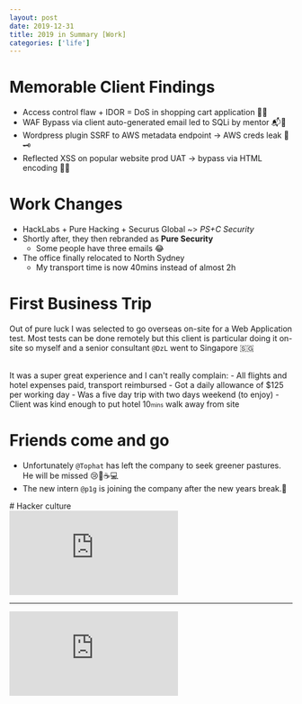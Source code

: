 ```yaml
---
layout: post
date: 2019-12-31
title: 2019 in Summary [Work]
categories: ['life']
---
```



# Memorable Client Findings
- Access control flaw + IDOR = DoS in shopping cart application :money_with_wings::shopping_cart:
- WAF Bypass via client auto-generated email led to SQLi by mentor :mailbox_with_mail::syringe:
- Wordpress plugin SSRF to AWS metadata endpoint -> AWS creds leak :satellite::old_key:
- Reflected XSS on popular website prod UAT -> bypass via HTML encoding :currency_exchange::boom:

<div class="divider"></div>

# Work Changes
- HackLabs + Pure Hacking + Securus Global ~>  _PS+C Security_
- Shortly after, they then rebranded as **Pure Security**
     - Some people have three emails :joy: 
- The office finally relocated to North Sydney  
     - My transport time is now 40mins instead of almost 2h 

<div class="divider"></div>

# First Business Trip
Out of pure luck I was selected to go overseas on-site for a Web Application test. Most tests can be done remotely but this client is particular doing it on-site so myself and a senior consultant `@DzL` went to Singapore :singapore:  

<br/>  
It was a super great experience and I can't really complain:
- All flights and hotel expenses paid, transport reimbursed
- Got a daily allowance of $125 per working day
- Was a five day trip with two days weekend (to enjoy)
- Client was kind enough to put hotel 10<small style="font-size:10px;">mins</small> walk away from site


<div class="divider"></div>

# Friends come and go
- Unfortunately `@Tophat` has left the company to seek greener pastures.  
He will be missed :cry::tophat::coffee::computer:
- The new intern `@p1g` is joining the company after the new years break.:pig:  

<div class="divider"></div>
# Hacker culture

<div class="video-container"><iframe src="https://www.youtube.com/embed/7vkRTV2LnyY" frameborder="0" allowfullscreen></iframe></div>

---

<div class="video-container"><iframe src="https://www.youtube.com/embed/Sr8ILq1a_yw" frameborder="0" allowfullscreen></iframe></div>


